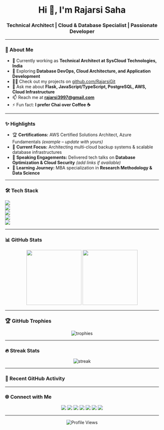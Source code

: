 <h1 align="center">Hi 👋, I'm Rajarsi Saha</h1>
<h3 align="center">Technical Architect | Cloud & Database Specialist | Passionate Developer</h3>

---

### 🚀 About Me
- 💼 Currently working as **Technical Architect at SysCloud Technologies, India**
- 🌱 Exploring **Database DevOps, Cloud Architecture, and Application Development**
- 👨‍💻 Check out my projects on [github.com/RajarsiGit](https://github.com/RajarsiGit)
- 💬 Ask me about **Flask, JavaScript/TypeScript, PostgreSQL, AWS, Cloud Infrastructure**
- 📫 Reach me at **rajarsi3997@gmail.com**
- ⚡ Fun fact: **I prefer Chai over Coffee ☕**

---

### ✨ Highlights
- 🏆 **Certifications:** AWS Certified Solutions Architect, Azure Fundamentals *(example – update with yours)*  
- 🚀 **Current Focus:** Architecting multi-cloud backup systems & scalable database infrastructures  
- 🎤 **Speaking Engagements:** Delivered tech talks on **Database Optimization & Cloud Security** *(add links if available)*  
- 📖 **Learning Journey:** MBA specialization in **Research Methodology & Data Science**  

---

### 🛠️ Tech Stack
<p>
  <img src="https://skillicons.dev/icons?i=python,js,ts,java,cpp,c,php" /><br/>
  <img src="https://skillicons.dev/icons?i=flask,nodejs,dotnet,express,opencv" /><br/>
  <img src="https://skillicons.dev/icons?i=postgres,mysql,mongodb,oracle,hive,hadoop" /><br/>
  <img src="https://skillicons.dev/icons?i=aws,azure,terraform,git,linux,vercel" /><br/>
  <img src="https://skillicons.dev/icons?i=photoshop,illustrator" />
</p>

---

### 📊 GitHub Stats
<p align="center">
  <img height="180em" src="https://github-readme-stats.vercel.app/api?username=rajarsigit&show_icons=true&theme=tokyonight" />
  <img height="180em" src="https://github-readme-stats.vercel.app/api/top-langs/?username=rajarsigit&layout=compact&theme=tokyonight" />
</p>

---

### 🏆 GitHub Trophies
<p align="center">
  <img src="https://github-profile-trophy.vercel.app/?username=rajarsigit&theme=onedark&margin-w=15&margin-h=15&row=1&column=6" alt="trophies" />
</p>

---

### 🔥 Streak Stats
<p align="center">
  <img src="https://github-readme-streak-stats.herokuapp.com/?user=rajarsigit&theme=tokyonight" alt="streak" />
</p>

---

### 📌 Recent GitHub Activity
<!--START_SECTION:activity-->
<!-- This section updates automatically with GitHub Actions if you enable it -->
<!--END_SECTION:activity-->

---

### 🌐 Connect with Me
<p align="center">
  <a href="https://twitter.com/_razooooo_"><img src="https://skillicons.dev/icons?i=twitter" /></a>
  <a href="https://linkedin.com/in/rajarsi-saha-2709a297"><img src="https://skillicons.dev/icons?i=linkedin" /></a>
  <a href="https://stackoverflow.com/users/rajarsi-saha"><img src="https://skillicons.dev/icons?i=stackoverflow" /></a>
  <a href="https://codesandbox.com/rajarsigit"><img src="https://skillicons.dev/icons?i=codepen" /></a>
  <a href="mailto:rajarsi3997@gmail.com"><img src="https://skillicons.dev/icons?i=gmail" /></a>
  <a href="https://fb.com/rajarsi.saha.3997"><img src="https://skillicons.dev/icons?i=facebook" /></a>
  <a href="https://instagram.com/_razooooo_"><img src="https://skillicons.dev/icons?i=instagram" /></a>
</p>

---

<p align="center"> 
  <img src="https://komarev.com/ghpvc/?username=rajarsigit&label=Profile+Views&color=yellow&style=flat-square" alt="Profile Views" />
</p>

